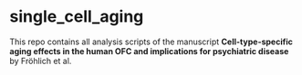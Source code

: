 # single_cell_aging
This repo contains all analysis scripts of the manuscript <b>Cell-type-specific aging effects in the human OFC and implications for psychiatric disease </b> by Fröhlich et al.

